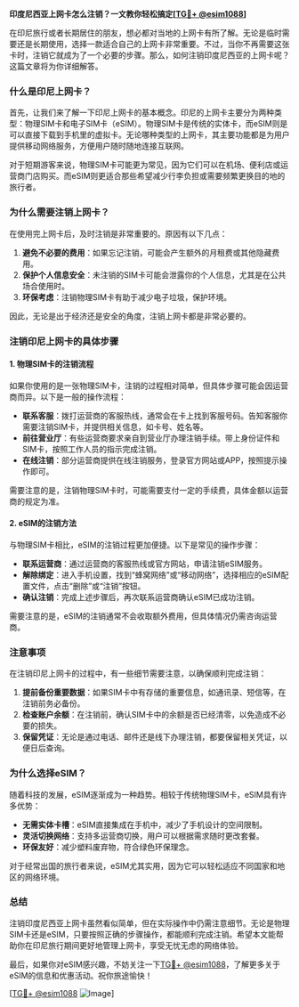 **印度尼西亚上网卡怎么注销？一文教你轻松搞定[[TG💪+ @esim1088](https://t.me/s/esim1088)]**

在印尼旅行或者长期居住的朋友，想必都对当地的上网卡有所了解。无论是临时需要还是长期使用，选择一款适合自己的上网卡非常重要。不过，当你不再需要这张卡时，注销它就成为了一个必要的步骤。那么，如何注销印度尼西亚的上网卡呢？这篇文章将为你详细解答。

### 什么是印尼上网卡？

首先，让我们来了解一下印尼上网卡的基本概念。印尼的上网卡主要分为两种类型：物理SIM卡和电子SIM卡（eSIM）。物理SIM卡是传统的实体卡，而eSIM则是可以直接下载到手机里的虚拟卡。无论哪种类型的上网卡，其主要功能都是为用户提供移动网络服务，方便用户随时随地连接互联网。

对于短期游客来说，物理SIM卡可能更为常见，因为它们可以在机场、便利店或运营商门店购买。而eSIM则更适合那些希望减少行李负担或需要频繁更换目的地的旅行者。

### 为什么需要注销上网卡？

在使用完上网卡后，及时注销是非常重要的。原因有以下几点：

1. **避免不必要的费用**：如果忘记注销，可能会产生额外的月租费或其他隐藏费用。
2. **保护个人信息安全**：未注销的SIM卡可能会泄露你的个人信息，尤其是在公共场合使用时。
3. **环保考虑**：注销物理SIM卡有助于减少电子垃圾，保护环境。

因此，无论是出于经济还是安全的角度，注销上网卡都是非常必要的。

### 注销印尼上网卡的具体步骤

#### 1. 物理SIM卡的注销流程

如果你使用的是一张物理SIM卡，注销的过程相对简单，但具体步骤可能会因运营商而异。以下是一般的操作流程：

- **联系客服**：拨打运营商的客服热线，通常会在卡上找到客服号码。告知客服你需要注销SIM卡，并提供相关信息，如卡号、姓名等。
- **前往营业厅**：有些运营商要求亲自到营业厅办理注销手续。带上身份证件和SIM卡，按照工作人员的指示完成注销。
- **在线注销**：部分运营商提供在线注销服务，登录官方网站或APP，按照提示操作即可。

需要注意的是，注销物理SIM卡时，可能需要支付一定的手续费，具体金额以运营商的规定为准。

#### 2. eSIM的注销方法

与物理SIM卡相比，eSIM的注销过程更加便捷。以下是常见的操作步骤：

- **联系运营商**：通过运营商的客服热线或官方网站，申请注销eSIM服务。
- **解除绑定**：进入手机设置，找到“蜂窝网络”或“移动网络”，选择相应的eSIM配置文件，点击“删除”或“注销”按钮。
- **确认注销**：完成上述步骤后，再次联系运营商确认eSIM已成功注销。

需要注意的是，eSIM的注销通常不会收取额外费用，但具体情况仍需咨询运营商。

### 注意事项

在注销印尼上网卡的过程中，有一些细节需要注意，以确保顺利完成注销：

1. **提前备份重要数据**：如果SIM卡中有存储的重要信息，如通讯录、短信等，在注销前务必备份。
2. **检查账户余额**：在注销前，确认SIM卡中的余额是否已经清零，以免造成不必要的损失。
3. **保留凭证**：无论是通过电话、邮件还是线下办理注销，都要保留相关凭证，以便日后查询。

### 为什么选择eSIM？

随着科技的发展，eSIM逐渐成为一种趋势。相较于传统物理SIM卡，eSIM具有许多优势：

- **无需实体卡槽**：eSIM直接集成在手机中，减少了手机设计的空间限制。
- **灵活切换网络**：支持多运营商切换，用户可以根据需求随时更改套餐。
- **环保友好**：减少塑料废弃物，符合绿色环保理念。

对于经常出国的旅行者来说，eSIM尤其实用，因为它可以轻松适应不同国家和地区的网络环境。

### 总结

注销印度尼西亚上网卡虽然看似简单，但在实际操作中仍需注意细节。无论是物理SIM卡还是eSIM，只要按照正确的步骤操作，都能顺利完成注销。希望本文能帮助你在印尼旅行期间更好地管理上网卡，享受无忧无虑的网络体验。

最后，如果你对eSIM感兴趣，不妨关注一下[TG💪+ @esim1088](https://t.me/s/esim1088)，了解更多关于eSIM的信息和优惠活动。祝你旅途愉快！

[[TG💪+ @esim1088](https://t.me/s/esim1088) ![Image](https://i.postimg.cc/4NQfJmqS/Snipaste-2025-05-13-00-14-12.png)]